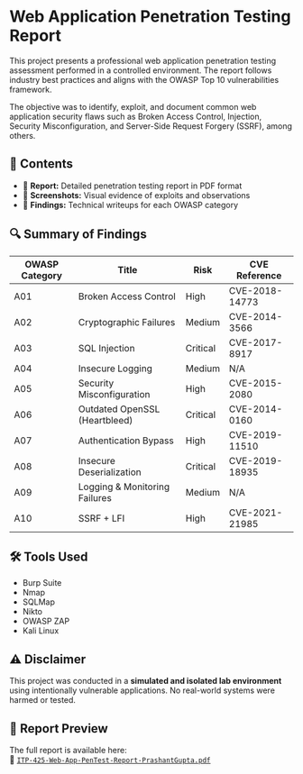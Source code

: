 # Web Application Penetration Testing Report

This project presents a professional web application penetration testing assessment performed in a controlled environment. The report follows industry best practices and aligns with the OWASP Top 10 vulnerabilities framework.

The objective was to identify, exploit, and document common web application security flaws such as Broken Access Control, Injection, Security Misconfiguration, and Server-Side Request Forgery (SSRF), among others.

## 📂 Contents

- 📝 **Report:** Detailed penetration testing report in PDF format
- 📸 **Screenshots:** Visual evidence of exploits and observations
- 🧠 **Findings:** Technical writeups for each OWASP category

## 🔍 Summary of Findings

| OWASP Category | Title | Risk | CVE Reference |
|----------------|-------|------|----------------|
| A01 | Broken Access Control | High | CVE-2018-14773 |
| A02 | Cryptographic Failures | Medium | CVE-2014-3566 |
| A03 | SQL Injection | Critical | CVE-2017-8917 |
| A04 | Insecure Logging | Medium | N/A |
| A05 | Security Misconfiguration | High | CVE-2015-2080 |
| A06 | Outdated OpenSSL (Heartbleed) | Critical | CVE-2014-0160 |
| A07 | Authentication Bypass | High | CVE-2019-11510 |
| A08 | Insecure Deserialization | Critical | CVE-2019-18935 |
| A09 | Logging & Monitoring Failures | Medium | N/A |
| A10 | SSRF + LFI | High | CVE-2021-21985 |

## 🛠 Tools Used

- Burp Suite
- Nmap
- SQLMap
- Nikto
- OWASP ZAP
- Kali Linux

## ⚠️ Disclaimer

This project was conducted in a **simulated and isolated lab environment** using intentionally vulnerable applications. No real-world systems were harmed or tested.

## 📄 Report Preview

The full report is available here:  
📎 [`ITP-425-Web-App-PenTest-Report-PrashantGupta.pdf`](./https://github.com/Git-Prashant0/Web-Application-Penetration-Test-Report/blob/main/ITP-425%20Web%20Application%20Penetration%20Testing%20Report%20-%20Prashant%20Gupta.pdf)
